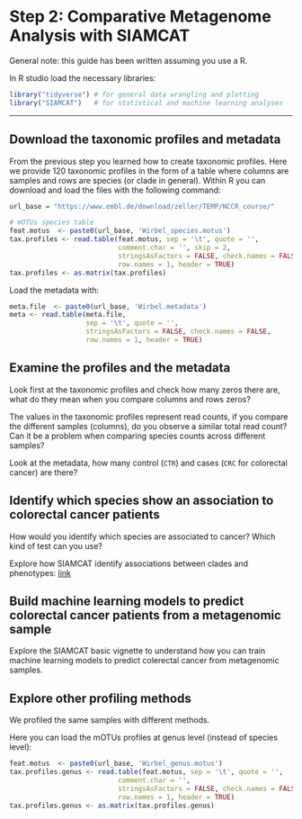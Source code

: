 # Step 2: Comparative Metagenome Analysis with SIAMCAT

General note: this guide has been written assuming you use a R.

In R studio load the necessary libraries:
```R
library("tidyverse") # for general data wrangling and plotting
library("SIAMCAT")   # for statistical and machine learning analyses
```

---

## Download the taxonomic profiles and metadata

From the previous step you learned how to create taxonomic profiles. Here we provide 120 taxonomic profiles in the form of a table where columns are samples and rows are species (or clade in general). Within R you can download and load the files with the following command:

``` R
url_base = "https://www.embl.de/download/zeller/TEMP/NCCR_course/"

# mOTUs species table
feat.motus  <- paste0(url_base, 'Wirbel_species.motus')
tax.profiles <- read.table(feat.motus, sep = '\t', quote = '',
                           comment.char = '', skip = 2,
                           stringsAsFactors = FALSE, check.names = FALSE,
                           row.names = 1, header = TRUE)
tax.profiles <- as.matrix(tax.profiles)
```

Load the metadata with:
```R
meta.file  <- paste0(url_base, 'Wirbel.metadata')
meta <- read.table(meta.file,
                   sep = '\t', quote = '',
                   stringsAsFactors = FALSE, check.names = FALSE, 
                   row.names = 1, header = TRUE)
```


## Examine the profiles and the metadata

Look first at the taxonomic profiles and check how many zeros there are, what do they mean when you compare columns and rows zeros?

The values in the taxonomic profiles represent read counts, if you compare the different samples (columns), do you observe a similar total read count? Can it be a problem when comparing species counts across different samples?

Look at the metadata, how many control (`CTR`) and cases (`CRC` for colorectal cancer) are there?



## Identify which species show an association to colorectal cancer patients

How would you identify which species are associated to cancer? Which kind of test can you use?

Explore how SIAMCAT identify associations between clades and phenotypes: [link](https://bioconductor.org/packages/release/bioc/vignettes/SIAMCAT/inst/doc/SIAMCAT_vignette.html)



## Build machine learning models to predict colorectal cancer patients from a metagenomic sample

Explore the SIAMCAT basic vignette to understand how you can train machine learning models to predict colerectal cancer from metagenomic samples.



## Explore other profiling methods

We profiled the same samples with different methods.

Here you can load the mOTUs profiles at genus level (instead of species level):
``` R
feat.motus  <- paste0(url_base, 'Wirbel_genus.motus')
tax.profiles.genus <- read.table(feat.motus, sep = '\t', quote = '',
                           comment.char = '',
                           stringsAsFactors = FALSE, check.names = FALSE,
                           row.names = 1, header = TRUE)
tax.profiles.genus <- as.matrix(tax.profiles.genus)
```

